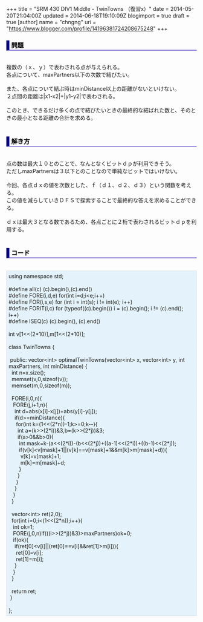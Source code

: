 +++
title = "SRM 430 DIV1 Middle - TwinTowns （復習x）"
date = 2014-05-20T21:04:00Z
updated = 2014-06-18T19:10:09Z
blogimport = true
draft = true
[author]
	name = "chngng"
	uri = "https://www.blogger.com/profile/14196381724208675248"
+++

<div dir="ltr" style="text-align: left;" trbidi="on"><h3 style="border-bottom: 2px solid slateblue; border-left: 8px solid navy; color: black; padding: 0px 0px 1px 5px;">問題 </h3><br />複数の（ｘ、ｙ）で表わされる点が与えられる。<br />各点について、maxPartners以下の次数で結びたい。<br /><br />また、各点について結ぶ時はminDistance以上の距離がないといけない。<br />２点間の距離は|x1-x2|+|y1-y2|で表わされる。<br /><br />このとき、できるだけ多くの点で結びたいときの最終的な結ばれた数と、そのときの最小となる距離の合計を求める。<br /><br /><h3 style="border-bottom: 2px solid slateblue; border-left: 8px solid navy; color: black; padding: 0px 0px 1px 5px;">解き方 </h3><br />点の数は最大１０とのことで、なんとなくビットｄｐが利用できそう。<br />ただしmaxPartnersは３以下とのことなので単純なビットではいけない。<br /><br />今回、各点ｄｘの値を次数とした、ｆ（ｄ１、ｄ２、ｄ３）という関数を考える。<br />この値を減らしていきＤＦＳで探索することで最終的な答えを求めることができる。<br /><br />ｄｘは最大３となる数であるため、各点ごとに２桁で表わされるビットｄｐを利用する。<br /><br /><h3 style="border-bottom: 2px solid slateblue; border-left: 8px solid navy; color: black; padding: 0px 0px 1px 5px;">コード </h3><br /><div style="background-color: #e3f2fb; border: 1px dotted #CCCCCC; padding: 5px;">using namespace std;<br /><br />#define all(c) (c).begin(),(c).end()<br />#define FORE(i,d,e) for(int i=d;i&lt;e;i++)<br />#define FOR(i,s,e) for (int i = int(s); i != int(e); i++)<br />#define FORIT(i,c) for (typeof((c).begin()) i = (c).begin(); i != (c).end(); i++)<br />#define ISEQ(c) (c).begin(), (c).end()<br /><br />int v[1&lt;&lt;(2*10)],m[1&lt;&lt;(2*10)];<br /><br />class TwinTowns {<br /><br /><span class="Apple-tab-span" style="white-space: pre;"> </span>public: vector&lt;int&gt; optimalTwinTowns(vector&lt;int&gt; x, vector&lt;int&gt; y, int maxPartners, int minDistance) {<br /><span class="Apple-tab-span" style="white-space: pre;">  </span>int n=x.size();<br /><span class="Apple-tab-span" style="white-space: pre;">  </span>memset(v,0,sizeof(v));<br /><span class="Apple-tab-span" style="white-space: pre;">  </span>memset(m,0,sizeof(m));<br /><br /><span class="Apple-tab-span" style="white-space: pre;">  </span>FORE(i,0,n){<br /><span class="Apple-tab-span" style="white-space: pre;">   </span>FORE(j,i+1,n){<br /><span class="Apple-tab-span" style="white-space: pre;">    </span>int d=abs(x[i]-x[j])+abs(y[i]-y[j]);<br /><span class="Apple-tab-span" style="white-space: pre;">    </span>if(d&gt;=minDistance){<br /><span class="Apple-tab-span" style="white-space: pre;">     </span>for(int k=(1&lt;&lt;(2*n))-1;k&gt;=0;k--){<br /><span class="Apple-tab-span" style="white-space: pre;">      </span>int a=(k&gt;&gt;(2*i))&amp;3,b=(k&gt;&gt;(2*j))&amp;3;<br /><span class="Apple-tab-span" style="white-space: pre;">      </span>if(a&gt;0&amp;&amp;b&gt;0){<br /><span class="Apple-tab-span" style="white-space: pre;">       </span>int mask=k-(a&lt;&lt;(2*i))-(b&lt;&lt;(2*j))+((a-1)&lt;&lt;(2*i))+((b-1)&lt;&lt;(2*j));<br /><span class="Apple-tab-span" style="white-space: pre;">       </span>if(v[k]&lt;v[mask]+1||(v[k]==v[mask]+1&amp;&amp;m[k]&gt;m[mask]+d)){<br /><span class="Apple-tab-span" style="white-space: pre;">        </span>v[k]=v[mask]+1;<br /><span class="Apple-tab-span" style="white-space: pre;">        </span>m[k]=m[mask]+d;<br /><span class="Apple-tab-span" style="white-space: pre;">       </span>}<br /><span class="Apple-tab-span" style="white-space: pre;">      </span>}<br /><span class="Apple-tab-span" style="white-space: pre;">     </span>}<br /><span class="Apple-tab-span" style="white-space: pre;">    </span>}<br /><span class="Apple-tab-span" style="white-space: pre;">   </span>}<br /><span class="Apple-tab-span" style="white-space: pre;">  </span>}<br /><br /><span class="Apple-tab-span" style="white-space: pre;">  </span>vector&lt;int&gt; ret(2,0);<br /><span class="Apple-tab-span" style="white-space: pre;">  </span>for(int i=0;i&lt;(1&lt;&lt;(2*n));i++){<br /><span class="Apple-tab-span" style="white-space: pre;">   </span>int ok=1;<br /><span class="Apple-tab-span" style="white-space: pre;">   </span>FORE(j,0,n)if(((i&gt;&gt;(2*j))&amp;3)&gt;maxPartners)ok=0;<br /><span class="Apple-tab-span" style="white-space: pre;">   </span>if(ok){<br /><span class="Apple-tab-span" style="white-space: pre;">    </span>if(ret[0]&lt;v[i]||(ret[0]==v[i]&amp;&amp;ret[1]&gt;m[i])){<br /><span class="Apple-tab-span" style="white-space: pre;">     </span>ret[0]=v[i];<br /><span class="Apple-tab-span" style="white-space: pre;">     </span>ret[1]=m[i];<br /><span class="Apple-tab-span" style="white-space: pre;">    </span>}<br /><span class="Apple-tab-span" style="white-space: pre;">   </span>}<br /><span class="Apple-tab-span" style="white-space: pre;">  </span>}<br /><br /><span class="Apple-tab-span" style="white-space: pre;">  </span>return ret;<br /><span class="Apple-tab-span" style="white-space: pre;"> </span>}<br /><br />};</div></div>
